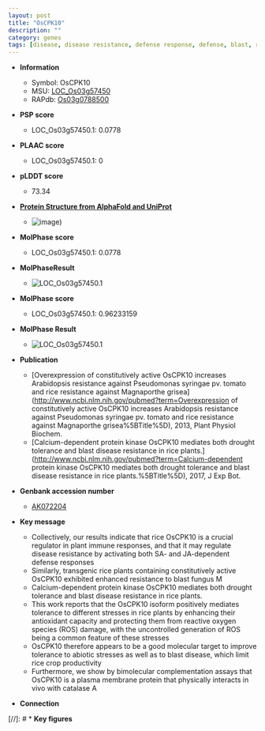 ```yaml
---
layout: post
title: "OsCPK10"
description: ""
category: genes
tags: [disease, disease resistance, defense response, defense, blast, resistance, drought, tolerance, abiotic stress, drought tolerance, plasma membrane, Kinase, biotic stress, blast disease, reactive oxygen species, protein kinase]
---
```


* **Information**  
    + Symbol: OsCPK10  
    + MSU: [LOC_Os03g57450](http://rice.plantbiology.msu.edu/cgi-bin/ORF_infopage.cgi?orf=LOC_Os03g57450)  
    + RAPdb: [Os03g0788500](http://rapdb.dna.affrc.go.jp/viewer/gbrowse_details/irgsp1?name=Os03g0788500)  

* **PSP score**  
    + LOC_Os03g57450.1: 0.0778 

* **PLAAC score**  
    + LOC_Os03g57450.1: 0 

* **pLDDT score**
    + 73.34

* **[Protein Structure from AlphaFold and UniProt](https://www.uniprot.org/uniprotkb/Q6F3A6/entry#structure)**
    + ![image](https://ricepsp.github.io/images/Q6/AF-Q6F3A6-F1.png))

* **MolPhase score**
    + LOC_Os03g57450.1: 0.0778

* **MolPhaseResult**
    + ![LOC_Os03g57450.1](https://ricepsp.github.io/pictures/LOC_Os03g/LOC_Os03g57450.1.png)

* **MolPhase score**
    + LOC_Os03g57450.1: 0.96233159

* **MolPhase Result**
    + ![LOC_Os03g57450.1](https://304243504.github.io/Pictures/LOC_Os03g/LOC_Os03g57450.1.png)

* **Publication**  
    + [Overexpression of constitutively active OsCPK10 increases Arabidopsis resistance against Pseudomonas syringae pv. tomato and rice resistance against Magnaporthe grisea](http://www.ncbi.nlm.nih.gov/pubmed?term=Overexpression of constitutively active OsCPK10 increases Arabidopsis resistance against Pseudomonas syringae pv. tomato and rice resistance against Magnaporthe grisea%5BTitle%5D), 2013, Plant Physiol Biochem.
    + [Calcium-dependent protein kinase OsCPK10 mediates both drought tolerance and blast disease resistance in rice plants.](http://www.ncbi.nlm.nih.gov/pubmed?term=Calcium-dependent protein kinase OsCPK10 mediates both drought tolerance and blast disease resistance in rice plants.%5BTitle%5D), 2017, J Exp Bot.

* **Genbank accession number**  
    + [AK072204](http://www.ncbi.nlm.nih.gov/nuccore/AK072204)

* **Key message**  
    + Collectively, our results indicate that rice OsCPK10 is a crucial regulator in plant immune responses, and that it may regulate disease resistance by activating both SA- and JA-dependent defense responses
    + Similarly, transgenic rice plants containing constitutively active OsCPK10 exhibited enhanced resistance to blast fungus M
    + Calcium-dependent protein kinase OsCPK10 mediates both drought tolerance and blast disease resistance in rice plants.
    + This work reports that the OsCPK10 isoform positively mediates tolerance to different stresses in rice plants by enhancing their antioxidant capacity and protecting them from reactive oxygen species (ROS) damage, with the uncontrolled generation of ROS being a common feature of these stresses
    + OsCPK10 therefore appears to be a good molecular target to improve tolerance to abiotic stresses as well as to blast disease, which limit rice crop productivity
    + Furthermore, we show by bimolecular complementation assays that OsCPK10 is a plasma membrane protein that physically interacts in vivo with catalase A

* **Connection**  

[//]: # * **Key figures**  


